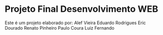 # Projeto Final Desenvolvimento WEB

Este é um projeto elaborado por:
    Alef Vieira
    Eduardo Rodrigues
    Eric Dourado
    Renato Pinheiro
    Paulo Coura
    Luiz Fernando



